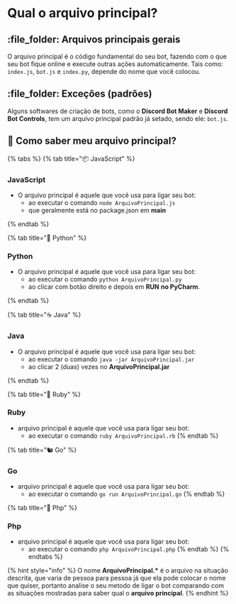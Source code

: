 # Qual o arquivo principal?

## :file\_folder: Arquivos principais gerais

O arquivo principal é o código fundamental do seu bot, fazendo com o que seu bot fique online e execute outras ações automaticamente. Tais como: `index.js`, `bot.js` e `index.py`, depende do nome que você colocou.

## :file\_folder: Exceções (padrões)

Alguns softwares de criação de bots, como o **Discord Bot Maker** e **Discord Bot Controls**, tem um arquivo principal padrão já setado, sendo ele: `bot.js`.

## :thinking: Como saber meu arquivo principal?

{% tabs %}
{% tab title="📦 JavaScript" %}
### JavaScript

* O arquivo principal é aquele que você usa para ligar seu bot:
  * ao executar o comando `node ArquivoPrincipal.js`
  * que geralmente está no package.json em **main**


{% endtab %}

{% tab title="🐍 Python" %}
### Python

* O arquivo principal é aquele que você usa para ligar seu bot:
  * ao executar o comando `python ArquivoPrincipal.py`
  * ao clicar com botão direito e depois em **RUN** **no PyCharm**.


{% endtab %}

{% tab title="☕ Java" %}
### Java

* O arquivo principal é aquele que você usa para ligar seu bot:
  * ao executar o comando `java -jar ArquivoPrincipal.jar`
  * ao clicar 2 (duas) vezes no **ArquivoPrincipal.jar**&#x20;


{% endtab %}

{% tab title="💎 Ruby" %}
### Ruby

* &#x20;arquivo principal é aquele que você usa para ligar seu bot:
  * ao executar o comando `ruby ArquivoPrincipal.rb`
{% endtab %}

{% tab title="🐿️ Go" %}
### Go

* arquivo principal é aquele que você usa para ligar seu bot:
  * ao executar o comando `go run ArquivoPrincipal.go`
{% endtab %}

{% tab title="🐘 Php" %}
### Php

* arquivo principal é aquele que você usa para ligar seu bot:
  * ao executar o comando `php ArquivoPrincipal.php`
{% endtab %}
{% endtabs %}

{% hint style="info" %}
O nome **ArquivoPrincipal.\*** é o arquivo na situação descrita, que varia de pessoa para pessoa já que ela pode colocar o nome que quiser, portanto analise o seu metodo de ligar o bot comparando com as situações mostradas para saber qual o **arquivo principal**.
{% endhint %}
